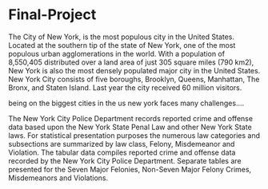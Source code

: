 # Final-Project

The City of New York, is the most populous city in the United States. Located at the southern tip of the state of New York, one of the most populous urban agglomerations in the world. With a population of 8,550,405 distributed over a land area of just 305 square miles (790 km2), New York is also the most densely populated major city in the United States. New York City consists of five boroughs, Brooklyn, Queens, Manhattan, The Bronx, and Staten Island. Last year the city received 60 million visitors.

being on the biggest cities in the us new york faces many challenges....



The New York City Police Department records reported crime and offense data based upon the New York State Penal Law and other New York State laws. For statistical presentation purposes the numerous law categories and subsections are summarized by law class, Felony, Misdemeanor and Violation. The tabular data compiles reported crime and offense data recorded by the New York City Police Department. Separate tables are presented for the Seven Major Felonies, Non-Seven Major Felony Crimes, Misdemeanors and Violations.
